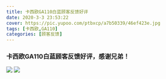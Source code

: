 ```yaml
---
title: 卡西欧GA110白蓝顾客反馈好评
date: 2020-3-3 23:53:22
cover: https://pic.yupoo.com/ptbxcp/a7b50339/46ef423e.jpg
tags: [卡西欧,GA110]
categories: [顾客反馈]
---
```


###  卡西欧GA110白蓝顾客反馈好评，感谢兄弟！
![](https://pic.yupoo.com/ptbxcp/4da8b497/ab820d69.jpg)
![](https://pic.yupoo.com/ptbxcp/a7b50339/46ef423e.jpg)

